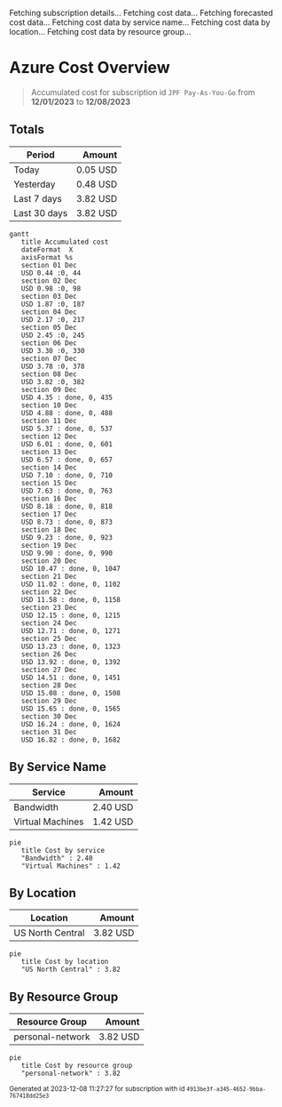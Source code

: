 Fetching subscription details...
Fetching cost data...
Fetching forecasted cost data...
Fetching cost data by service name...
Fetching cost data by location...
Fetching cost data by resource group...
# Azure Cost Overview

> Accumulated cost for subscription id `JPF Pay-As-You-Go` from **12/01/2023** to **12/08/2023**

## Totals

|Period|Amount|
|---|---:|
|Today|0.05 USD|
|Yesterday|0.48 USD|
|Last 7 days|3.82 USD|
|Last 30 days|3.82 USD|

```mermaid
gantt
   title Accumulated cost
   dateFormat  X
   axisFormat %s
   section 01 Dec
   USD 0.44 :0, 44
   section 02 Dec
   USD 0.98 :0, 98
   section 03 Dec
   USD 1.87 :0, 187
   section 04 Dec
   USD 2.17 :0, 217
   section 05 Dec
   USD 2.45 :0, 245
   section 06 Dec
   USD 3.30 :0, 330
   section 07 Dec
   USD 3.78 :0, 378
   section 08 Dec
   USD 3.82 :0, 382
   section 09 Dec
   USD 4.35 : done, 0, 435
   section 10 Dec
   USD 4.88 : done, 0, 488
   section 11 Dec
   USD 5.37 : done, 0, 537
   section 12 Dec
   USD 6.01 : done, 0, 601
   section 13 Dec
   USD 6.57 : done, 0, 657
   section 14 Dec
   USD 7.10 : done, 0, 710
   section 15 Dec
   USD 7.63 : done, 0, 763
   section 16 Dec
   USD 8.18 : done, 0, 818
   section 17 Dec
   USD 8.73 : done, 0, 873
   section 18 Dec
   USD 9.23 : done, 0, 923
   section 19 Dec
   USD 9.90 : done, 0, 990
   section 20 Dec
   USD 10.47 : done, 0, 1047
   section 21 Dec
   USD 11.02 : done, 0, 1102
   section 22 Dec
   USD 11.58 : done, 0, 1158
   section 23 Dec
   USD 12.15 : done, 0, 1215
   section 24 Dec
   USD 12.71 : done, 0, 1271
   section 25 Dec
   USD 13.23 : done, 0, 1323
   section 26 Dec
   USD 13.92 : done, 0, 1392
   section 27 Dec
   USD 14.51 : done, 0, 1451
   section 28 Dec
   USD 15.08 : done, 0, 1508
   section 29 Dec
   USD 15.65 : done, 0, 1565
   section 30 Dec
   USD 16.24 : done, 0, 1624
   section 31 Dec
   USD 16.82 : done, 0, 1682
```

## By Service Name

|Service|Amount|
|---|---:|
|Bandwidth|2.40 USD|
|Virtual Machines|1.42 USD|

```mermaid
pie
   title Cost by service
   "Bandwidth" : 2.40
   "Virtual Machines" : 1.42
```

## By Location

|Location|Amount|
|---|---:|
|US North Central|3.82 USD|

```mermaid
pie
   title Cost by location
   "US North Central" : 3.82
```

## By Resource Group

|Resource Group|Amount|
|---|---:|
|personal-network|3.82 USD|

```mermaid
pie
   title Cost by resource group
   "personal-network" : 3.82
```

<sup>Generated at 2023-12-08 11:27:27 for subscription with id `4913be3f-a345-4652-9bba-767418dd25e3`</sup>
